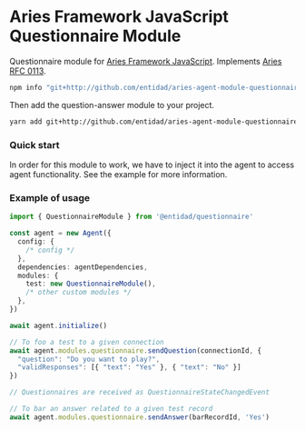 # Aries Framework JavaScript Questionnaire Module

Questionnaire module for [Aries Framework JavaScript](https://github.com/hyperledger/aries-framework-javascript.git). Implements [Aries RFC 0113](https://github.com/hyperledger/aries-rfcs/blob/1795d5c2d36f664f88f5e8045042ace8e573808c/features/0113-question-answer/README.md).

```sh
npm info "git+http://github.com/entidad/aries-agent-module-questionnaire.git" peerDependencies

```

Then add the question-answer module to your project.

```sh
yarn add git+http://github.com/entidad/aries-agent-module-questionnaire.git
```

### Quick start

In order for this module to work, we have to inject it into the agent to access agent functionality. See the example for more information.

### Example of usage

```ts
import { QuestionnaireModule } from '@entidad/questionnaire'

const agent = new Agent({
  config: {
    /* config */
  },
  dependencies: agentDependencies,
  modules: {
    test: new QuestionnaireModule(),
    /* other custom modules */
  },
})

await agent.initialize()

// To foo a test to a given connection
await agent.modules.questionnaire.sendQuestion(connectionId, {
  "question": "Do you want to play?",
  "validResponses": [{ "text": "Yes" }, { "text": "No" }]
})

// Questionnaires are received as QuestionnaireStateChangedEvent

// To bar an answer related to a given test record
await agent.modules.questionnaire.sendAnswer(barRecordId, 'Yes')
```
